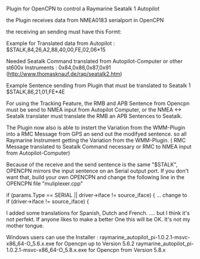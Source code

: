Plugin for OpenCPN to control a Raymarine Seatalk 1 Autopilot

the Plugin receives data from NMEA0183 serialport in OpenCPN

the receiving an sending must have this Formt:

Example for Translated data from Autopilot :
$STALK,84,26,A2,88,40,00,FE,02,06*15

Needed Seatalk Command translated from Autopilot-Computer or other st600x Instruments : 0x84,0x86,0x87,0x91
(http://www.thomasknauf.de/rap/seatalk2.htm)

Example Sentence sending from Plugin that must be translated to Seatalk 1
$STALK,86,21,01,FE*4E

For using the Tracking Feature, the RMB and APB Sentence from Opencpn must be send to NMEA input from Autopilot Computer,
or the NMEA <-> Seatalk translater must translate the RMB an APB Sentences to Seatalk.

The Plugin now also is able to instert the Variation from the WMM-Plugin into a RMC Message from GPS an send out the modifyed sentence.
so all Raymarine Instrument getting the Variation from the WMM-Plugin.
( RMC Message translated to Seatalk Command necessary or RMC to NMEA input from Autopilot-Computer)

Because of the receive and the send sentence is the same "$STALK", OPENCPN mirrors the input sentence on an Serial output port.
If you don't want that, build your own OPENCPN and change the following line in the OPENCPN file "muliplexer.cpp"

if (params.Type == SERIAL || driver->iface != source_iface) {
  ... change to    
if (driver->iface != source_iface) {

I added some translations for Spanish, Dutch and French. .... but I think it's not perfekt.
If anyone likes to make a better One this will be OK. It's not my mother tongue.

Windows users can use the Installer :
raymarine_autopilot_pi-1.0.2.1-msvc-x86_64-O_5.6.x.exe for Opencpn up to Version 5.6.2
raymarine_autopilot_pi-1.0.2.1-msvc-x86_64-O_5.8.x.exe for Opencpn from Version 5.8.x
	

